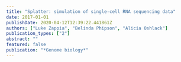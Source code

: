 ```yaml
---
title: "Splatter: simulation of single-cell RNA sequencing data"
date: 2017-01-01
publishDate: 2020-04-12T12:39:22.441861Z
authors: ["Luke Zappia", "Belinda Phipson", "Alicia Oshlack"]
publication_types: ["2"]
abstract: ""
featured: false
publication: "*Genome biology*"
---
```


